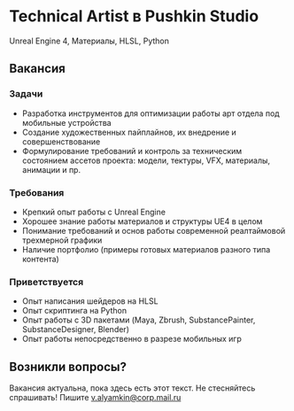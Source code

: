 # Technical Artist в Pushkin Studio

Unreal Engine 4, Материалы, HLSL, Python

## Вакансия

### Задачи

* Разработка инструментов для оптимизации работы арт отдела под мобильные устройства
* Создание художественных пайплайнов, их внедрение и совершенствование
* Формулирование требований и контроль за техническим состоянием ассетов проекта: модели, тектуры, VFX, материалы, анимации и пр.

### Требования

* Крепкий опыт работы с Unreal Engine
* Хорошее знание работы материалов и структуры UE4 в целом
* Понимание требований и основ работы современной реалтаймовой трехмерной графики
* Наличие портфолио (примеры готовых материалов разного типа контента)

### Приветствуется

* Опыт написания шейдеров на HLSL
* Опыт скриптинга на Python
* Опыт работы с 3D пакетами (Maya, Zbrush, SubstancePainter, SubstanceDesigner, Blender)
* Опыт работы непосредственно в разрезе мобильных игр


## Возникли вопросы?

Вакансия актуальна, пока здесь есть этот текст. Не стесняйтесь спрашивать! Пишите <v.alyamkin@corp.mail.ru>
